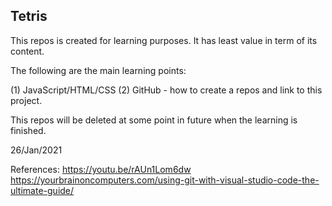 Tetris
------

This repos is created for learning purposes. It has least value in term of its content.

The following are the main learning points:

(1) JavaScript/HTML/CSS
(2) GitHub - how to create a repos and link to this project.

This repos will be deleted at some point in future when the learning is finished.


26/Jan/2021

References:
    https://youtu.be/rAUn1Lom6dw
    https://yourbrainoncomputers.com/using-git-with-visual-studio-code-the-ultimate-guide/